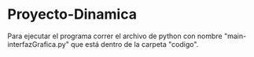 # Proyecto-Dinamica

Para ejecutar el programa correr el archivo de python con nombre "main-interfazGrafica.py" que está dentro de la carpeta "codigo".
